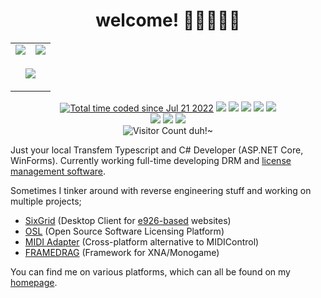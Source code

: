 <h1 align="center">welcome! 💙💜🤍💜💙</h1>
<table align="center">
	<tr>
		<td>
			<img src="https://github-readme-stats.vercel.app/api?username=ktwrd&count_private=true&theme=dark" />
		</td>
		<td>
			<img src="https://github-readme-stats.vercel.app/api/top-langs/?username=ktwrd&layout=compact&theme=dark" />
		</td>
	</tr>
	<tr>
		<td colspan="2">
			<p align="center">
			<img src="https://github-readme-stats.vercel.app/api/wakatime?username=ktwrd&theme=dark&all_time&langs_count=5&layout=compact" />
			</p>
		</td>
	</tr>
</table>
<p align="center">
	<a href="https://wakatime.com/@f1670b0d-c9bc-408c-b295-d52058d91d4d"><img src="https://wakatime.com/badge/user/f1670b0d-c9bc-408c-b295-d52058d91d4d.svg" alt="Total time coded since Jul 21 2022" /></a>
	<img src="https://img.shields.io/badge/extremely-gay-%23C348CF" />
	<a href="https://gitlab.com/ktwrd"><img src="https://img.shields.io/badge/gitlab-ktwrd-%23inactive?logo=gitlab&logoColor=FC6D26" /></a>
	<a href="https://github.com/sixgrid"><img src="https://img.shields.io/badge/github-sixgrid-blue?logo=github" /></a>
	<a href="https://kate.pet"><img src="https://img.shields.io/website?label=kate.pet&url=https%3A%2F%2Fkate.pet" /></a>
	<a href="https://dariox.club"><img src="https://img.shields.io/website?label=dariox.club&url=https%3A%2F%2Fdariox.club" /></a>
	<br>
	<img src="https://dcbadge.vercel.app/api/shield/488187472514252811?style=flat&theme=clean&compact=true" />
	<a href="https://dariox.club/@kate"><img src="https://img.shields.io/mastodon/follow/109210693747175637?domain=https%3A%2F%2Fdariox.club&style=social" /></a>
	<a href="https://twitter.com/seedvevo"><img src="https://img.shields.io/twitter/follow/seedvevo?style=social" /></a>
	<br>
	<img src="https://count.getloli.com/get/@ktwrd" alt="Visitor Count duh!~" />
</p>

Just your local Transfem Typescript and C# Developer (ASP.NET Core, WinForms). Currently working full-time developing DRM and [license management software](https://github.com/ktwrd/opensoftwarelauncher).

Sometimes I tinker around with reverse engineering stuff and working on multiple projects;
- [SixGrid](https://sixgrid.kate.pet) (Desktop Client for [e926-based](https://github.com/zwagoth/e621ng) websites)
- [OSL](https://github.com/ktwrd/opensoftwarelauncher) (Open Source Software Licensing Platform)
- [MIDI Adapter](https://github.com/ktwrd/midiadapter) (Cross-platform alternative to MIDIControl)
- [FRAMEDRAG](https://github.com/ktwrd/framedrag) (Framework for XNA/Monogame)

You can find me on various platforms, which can all be found on my [homepage](https://kate.pet/#/contact).

<!-- "full-stack" (MEVN) javascript software developer & full-time javascript development since 2018 as prefered langauge for web-heavy applications, on/off development of .NET software since 2018 with most of it being Unity and MonoGame, mixed knowledge of other langauges since ~2014 (PHP, batch/bash scripting, c/c++, python3x) -->
